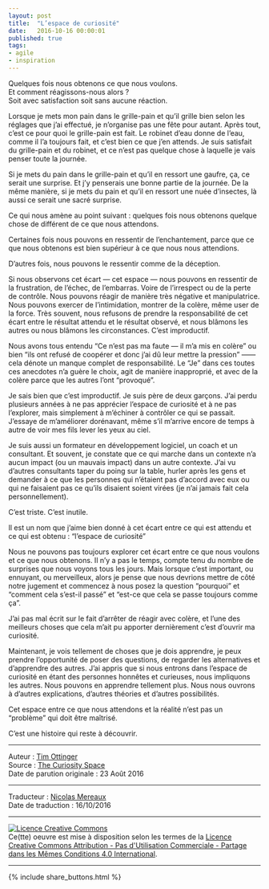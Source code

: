 ```yaml
---
layout: post
title:  "L’espace de curiosité"
date:   2016-10-16 00:00:01
published: true
tags:
- agile
- inspiration
---
```

Quelques fois nous obtenons ce que nous voulons.  
Et comment réagissons-nous alors ?  
Soit avec satisfaction soit sans aucune réaction.

Lorsque je mets mon pain dans le grille-pain et qu’il grille bien selon les réglages que j’ai effectué, je n’organise pas une fête pour autant. Après tout, c’est ce pour quoi le grille-pain est fait. Le robinet d’eau donne de l’eau, comme il l’a toujours fait, et c’est bien ce que j’en attends. Je suis satisfait du grille-pain et du robinet, et ce n’est pas quelque chose à laquelle je vais penser toute la journée.

Si je mets du pain dans le grille-pain et qu’il en ressort une gaufre, ça, ce serait une surprise. Et j’y penserais une bonne partie de la journée. De la même manière, si je mets du pain et qu’il en ressort une nuée d’insectes, là aussi ce serait une sacré surprise.

Ce qui nous amène au point suivant : quelques fois nous obtenons quelque chose de différent de ce que nous attendons.

Certaines fois nous pouvons en ressentir de l’enchantement, parce que ce que nous obtenons est bien supérieur à ce que nous nous attendions.

D’autres fois, nous pouvons le ressentir comme de la déception.

Si nous observons cet écart — cet espace — nous pouvons en ressentir de la frustration, de l’échec, de l’embarras. Voire de l’irrespect ou de la perte de contrôle. Nous pouvons réagir de manière très négative et manipulatrice. Nous pouvons exercer de l’intimidation, montrer de la colère, même user de la force. Très souvent, nous refusons de prendre la responsabilité de cet écart entre le résultat attendu et le résultat observé, et nous blâmons les autres ou nous blâmons les circonstances. C’est improductif.

Nous avons tous entendu “Ce n’est pas ma faute — il m’a mis en colère” ou bien “ils ont refusé de coopérer et donc j’ai dû leur mettre la pression” —— cela dénote un manque complet de responsabilité. Le “Je” dans ces toutes ces anecdotes n’a guère le choix, agit de manière inapproprié, et avec de la colère parce que les autres l’ont “provoqué”.

Je sais bien que c’est improductif. Je suis père de deux garçons. J’ai perdu plusieurs années à ne pas apprécier l’espace de curiosité et à ne pas l’explorer, mais simplement à m’échiner à contrôler ce qui se passait. J’essaye de m’améliorer dorénavant, même s’il m’arrive encore de temps à autre de voir mes fils lever les yeux au ciel.

Je suis aussi un formateur en développement logiciel, un coach et un consultant. Et souvent, je constate que ce qui marche dans un contexte n’a aucun impact (ou un mauvais impact) dans un autre contexte. J’ai vu d’autres consultants taper du poing sur la table, hurler après les gens et demander à ce que les personnes qui n’étaient pas d’accord avec eux ou qui ne faisaient pas ce qu’ils disaient soient virées (je n’ai jamais fait cela personnellement).

C’est triste. C’est inutile.

Il est un nom que j’aime bien donné à cet écart entre ce qui est attendu et ce qui est obtenu : “l’espace de curiosité”

Nous ne pouvons pas toujours explorer cet écart entre ce que nous voulons et ce que nous obtenons.  Il n’y a pas le temps, compte tenu du nombre de surprises que nous voyons tous les jours. Mais lorsque c’est important, ou ennuyant, ou merveilleux, alors je pense que nous devrions mettre de côté notre jugement et commencez à nous posez la question “pourquoi” et “comment cela s’est-il passé” et “est-ce que cela se passe toujours comme ça”.

J’ai pas mal écrit sur le fait d’arrêter de réagir avec colère, et l’une des meilleurs choses que cela m’ait pu apporter dernièrement c’est d’ouvrir ma curiosité.

Maintenant, je vois tellement de choses que je dois apprendre, je peux prendre l’opportunité de poser des questions, de regarder les alternatives et d’apprendre des autres. J’ai appris que si nous entrons dans l’espace de curiosité en étant des personnes honnêtes et curieuses, nous impliquons les autres. Nous pouvons en apprendre tellement plus. Nous nous ouvrons à d’autres explications, d’autres théories et d’autres possibilités.

Cet espace entre ce que nous attendons et la réalité n’est pas un “problème” qui doit être maîtrisé.

C’est une histoire qui reste à découvrir.


---  
Auteur : [Tim Ottinger](https://plus.google.com/+TimOttinger)  
Source : [The Curiosity Space](http://agileotter.blogspot.fr/2016/08/the-curiosity-space.html)  
Date de parution originale : 23 Août 2016  

---
Traducteur : [Nicolas Mereaux](http://www.les-traducteurs-agiles.org/traducteurs/)  
Date de traduction : 16/10/2016  

---

<a rel="license" href="http://creativecommons.org/licenses/by-nc-sa/4.0/"><img alt="Licence Creative Commons" style="border-width:0" src="http://i.creativecommons.org/l/by-nc-sa/4.0/88x31.png" /></a><br />Ce(tte) oeuvre est mise à disposition selon les termes de la <a rel="license" href="http://creativecommons.org/licenses/by-nc-sa/4.0/">Licence Creative Commons Attribution - Pas d'Utilisation Commerciale - Partage dans les Mêmes Conditions 4.0 International</a>.

---

{% include share_buttons.html %}
